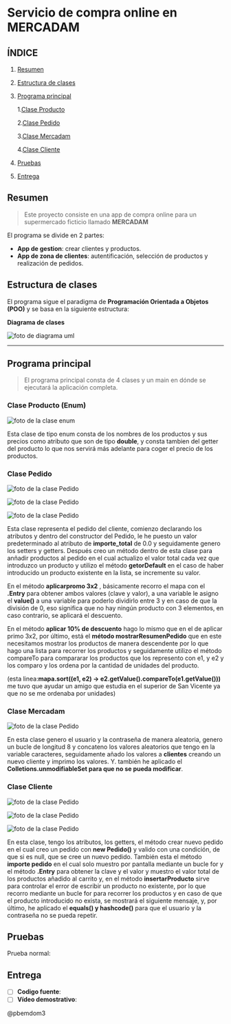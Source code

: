 # Servicio de compra online en MERCADAM

## ÍNDICE

1. [Resumen](#resumen-)
2. [Estructura de clases](#estructura-de-clases)
3. [Programa principal](#programa-principal)
   
   1.[Clase Producto](#clase-producto-enum)

   2.[Clase Pedido](#clase-pedido)

   3.[Clase Mercadam](#clase-mercadam)

   4.[Clase Cliente](#clase-cliente)

4. [Pruebas](#pruebas)
5. [Entrega](#entrega)

## Resumen

> Este proyecto consiste en una app de compra online para un supermercado ficticio llamado **MERCADAM**

El programa se divide en 2 partes:

- **App de gestion**: crear clientes y productos.
- **App de zona de clientes**: autentificación, selección de productos y realización de pedidos.

## Estructura de clases

El programa sigue el paradigma de **Programación Orientada a Objetos (POO)** y se basa en la siguiente estructura:

**Diagrama de clases**

![foto de diagrama uml](img/uml.png)

***

## Programa principal
> El programa principal consta de 4 clases y un main en dónde se ejecutará la aplicación completa.

### Clase Producto (Enum)
![foto de la clase enum](img/claseProducto.png)

Esta clase de tipo enum consta de los nombres de los productos y sus precios como atributo que son de tipo **double**,
y consta tambien del getter del producto lo que nos servirá más adelante para coger el precio de los productos.


### Clase Pedido
![foto de la clase Pedido](img/clasePedido.png)

![foto de la clase Pedido](img/clasePedido2.png)

![foto de la clase Pedido](img/clasePedido3.png)

Esta clase representa el pedido del cliente, comienzo declarando los atributos y dentro del constructor del Pedido, le he puesto un
valor predeterminado al atributo de **importe_total** de 0.0 y seguidamente genero los setters y getters.
Después creo un método dentro de esta clase para anñadir productos al pedido en el cual actualizo el valor total cada vez que introduzco un producto y
utilizo el método **getorDefault** en el caso de haber introducido un producto existente en la lista, se incremente su valor.

En el método **aplicarpromo 3x2** , básicamente recorro el mapa con el **.Entry** para obtener ambos valores (clave y valor),
a una variable le asigno el **value()** a una variable para poderlo dividirlo entre 3 y en caso de que la división de 0, eso significa que no hay ningún producto con 3 elementos, en caso contrario, se aplicará el descuento.

En el método **aplicar 10% de descuento** hago lo mismo que en el de aplicar primo 3x2, por último, está el **método mostrarResumenPedido**
que en este necesitamos mostrar los productos de manera descendente por lo que hago una lista para recorrer los productos y seguidamente utilizo el método compareTo
para compararar los productos que los represento con e1, y e2 y los comparo y los ordena por la cantidad de unidades del producto.

(esta linea:**mapa.sort((e1, e2) -> e2.getValue().compareTo(e1.getValue()))** me tuvo que ayudar un amigo que estudia en el superior de San Vicente ya que no se me ordenaba por unidades)

### Clase Mercadam

![foto de la clase Pedido](img/claseMercadam.png)

En esta clase genero el usuario y la contraseña de manera aleatoria, genero un bucle de longitud 8 y concateno 
los valores aleatorios que tengo en la variable caracteres, seguidamente añado los valores a **clientes** creando
un nuevo cliente y imprimo los valores. Y. también he aplicado el **Colletions.unmodifiableSet para que no se pueda modificar**.

### Clase Cliente
![foto de la clase Pedido](img/claseCliente.png)

![foto de la clase Pedido](img/claseCliente2.png)

![foto de la clase Pedido](img/claseCliente3.png)

En esta clase, tengo los atributos, los getters, el método crear nuevo pedido en el cual creo un pedido con **new Pedido()** y valido con una condición, de que si es null, que se cree un nuevo pedido.
También esta el método **importe pedido** en el cual solo muestro por pantalla mediante un bucle for y el método **.Entry** para obtener la clave y el valor
y muestro el valor total de los productos añadido al carrito y, en el método **insertarProducto** sirve para controlar el error de escribir un producto no existente,
por lo que recorro mediante un bucle for para recorrer los productos y en caso de que el producto introducido no exista, se mostrará el siguiente mensaje, y, por último, 
he aplicado el **equals() y hashcode()** para que el usuario y la contraseña no se pueda repetir.

## Pruebas
Prueba normal:


## Entrega
- [ ] **Codigo fuente**: []()
- [ ] **Vídeo demostrativo**:[]()

@pbemdom3